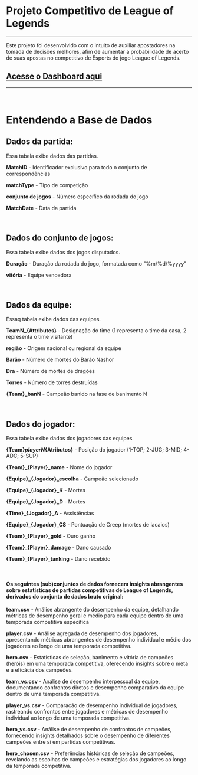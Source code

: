 <h1>Projeto Competitivo de League of Legends</h1>
<hr>
Este projeto foi desenvolvido com o intuito de auxiliar apostadores na tomada de decisões melhores, afim de aumentar a probabilidade de acerto de suas apostas no competitivo de Esports do jogo League of Legends.

<h2><a href="https://app.powerbi.com/groups/me/reports/625b7afa-b96f-4607-a76b-a40f45ef04b4/b46cddca13a76096b92d?experience=power-bi"> Acesse o Dashboard aqui </a></h2>

<hr>
<br>

<h1>Entendendo a Base de Dados</h1>

<h2>Dados da partida:</h2>

Essa tabela exibe dados das partidas.

<b>MatchID</b> - Identificador exclusivo para todo o conjunto de correspondências

<b>matchType</b> - Tipo de competição

<b>conjunto de jogos</b> - Número específico da rodada do jogo

<b>MatchDate</b> - Data da partida

<br>

<h2>Dados do conjunto de jogos:</h2>

Essa tabela exibe dados dos jogos disputados.

<b>Duração</b> - Duração da rodada do jogo, formatada como "%m/%d/%yyyy"

<b>vitória</b> - Equipe vencedora

<br>

<h2>Dados da equipe:</h2>

Essaq tabela exibe dados das equipes.

<b>TeamN_{Attributes}</b> -  Designação do time (1 representa o time da casa, 2 representa o time visitante)

<b>região</b> - Origem nacional ou regional da equipe

<b>Barão</b> - Número de mortes do Barão Nashor

<b>Dra</b> -  Número de mortes de dragões

<b>Torres</b> - Número de torres destruídas

<b>{Team}_banN</b> - Campeão banido na fase de banimento N

<br>

<h2>Dados do jogador:</h2>

Essa tabela exibe dados dos jogadores das equipes

<b>{Team}_playerN_{Atributos}</b> - Posição do jogador (1-TOP; 2-JUG; 3-MID; 4-ADC; 5-SUP)

<b>{Team}_{Player}_name</b> - Nome do jogador

<b>{Equipe}_{Jogador}_escolha</b> - Campeão selecionado

<b>{Equipe}_{Jogador}_K</b> - Mortes

<b>{Equipe}_{Jogador}_D</b> - Mortes

<b>{Time}_{Jogador}_A</b> - Assistências

<b>{Equipe}_{Jogador}_CS</b> - Pontuação de Creep (mortes de lacaios)

<b>{Team}_{Player}_gold</b> - Ouro ganho

<b>{Team}_{Player}_damage</b> - Dano causado

<b>{Team}_{Player}_tanking</b> - Dano recebido

<br>

<h4>Os seguintes (sub)conjuntos de dados fornecem insights abrangentes sobre estatísticas de partidas competitivas de League of Legends, derivados do conjunto de dados bruto original:</h4>

<b>team.csv</b> - Análise abrangente do desempenho da equipe, detalhando métricas de desempenho geral e médio para cada equipe dentro de uma temporada competitiva específica

<b>player.csv</b> - Análise agregada de desempenho dos jogadores, apresentando métricas abrangentes de desempenho individual e médio dos jogadores ao longo de uma temporada competitiva.

<b>hero.csv</b> - Estatísticas de seleção, banimento e vitória de campeões (heróis) em uma temporada competitiva, oferecendo insights sobre o meta e a eficácia dos campeões.

<b>team_vs.csv</b> - Análise de desempenho interpessoal da equipe, documentando confrontos diretos e desempenho comparativo da equipe dentro de uma temporada competitiva.

<b>player_vs.csv</b> - Comparação de desempenho individual de jogadores, rastreando confrontos entre jogadores e métricas de desempenho individual ao longo de uma temporada competitiva.

<b>hero_vs.csv</b> - Análise de desempenho de confrontos de campeões, fornecendo insights detalhados sobre o desempenho de diferentes campeões entre si em partidas competitivas.

<b>hero_chosen.csv</b> - Preferências históricas de seleção de campeões, revelando as escolhas de campeões e estratégias dos jogadores ao longo da temporada competitiva.
